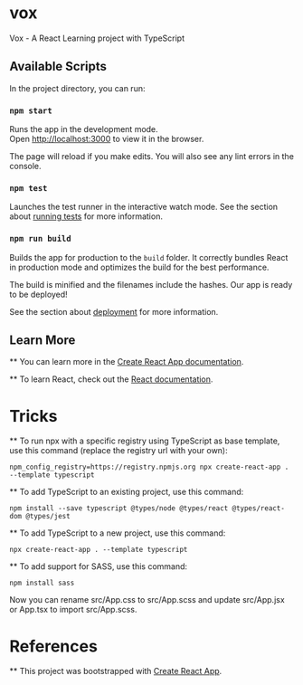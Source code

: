 # vox

Vox - A React Learning project with TypeScript

## Available Scripts

In the project directory, you can run:

### `npm start`

Runs the app in the development mode.\
Open [http://localhost:3000](http://localhost:3000) to view it in the browser.

The page will reload if you make edits. You will also see any lint errors in the console.

### `npm test`

Launches the test runner in the interactive watch mode. See the section about [running tests](https://facebook.github.io/create-react-app/docs/running-tests) for more information.

### `npm run build`

Builds the app for production to the `build` folder. It correctly bundles React in production mode and optimizes the build for the best performance.

The build is minified and the filenames include the hashes. Our app is ready to be deployed!

See the section about [deployment](https://facebook.github.io/create-react-app/docs/deployment) for more information.

## Learn More

** You can learn more in the [Create React App documentation](https://facebook.github.io/create-react-app/docs/getting-started).

** To learn React, check out the [React documentation](https://reactjs.org/).

# Tricks

** To run npx with a specific registry using TypeScript as base template, use this command (replace the registry url with your own):

    npm_config_registry=https://registry.npmjs.org npx create-react-app . --template typescript

** To add TypeScript to an existing project, use this command:

    npm install --save typescript @types/node @types/react @types/react-dom @types/jest

** To add TypeScript to a new project, use this command:

    npx create-react-app . --template typescript

** To add support for SASS, use this command:

    npm install sass

Now you can rename src/App.css to src/App.scss and update src/App.jsx or App.tsx to import src/App.scss.

# References

** This project was bootstrapped with [Create React App](https://github.com/facebook/create-react-app).
